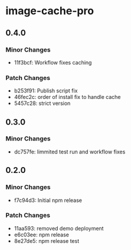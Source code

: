 # image-cache-pro

## 0.4.0

### Minor Changes

- 11f3bcf: Workflow fixes caching

### Patch Changes

- b253f91: Publish script fix
- 46fec2c: order of install fix to handle cache
- 5457c28: strict version

## 0.3.0

### Minor Changes

- dc757fe: limmited test run and workflow fixes

## 0.2.0

### Minor Changes

- f7c94d3: Initial npm release

### Patch Changes

- 11aa593: removed demo deployment
- e6c03ee: npm release
- 8e27de5: npm release test
